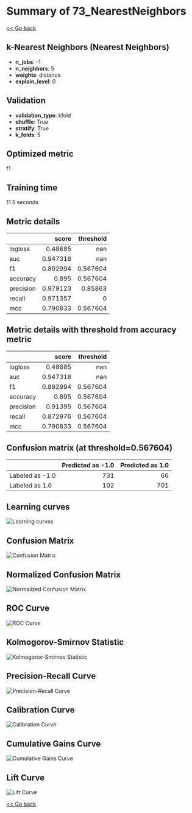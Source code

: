# Summary of 73_NearestNeighbors

[<< Go back](../README.md)


## k-Nearest Neighbors (Nearest Neighbors)
- **n_jobs**: -1
- **n_neighbors**: 5
- **weights**: distance
- **explain_level**: 0

## Validation
 - **validation_type**: kfold
 - **shuffle**: True
 - **stratify**: True
 - **k_folds**: 5

## Optimized metric
f1

## Training time

11.5 seconds

## Metric details
|           |    score |   threshold |
|:----------|---------:|------------:|
| logloss   | 0.48685  |  nan        |
| auc       | 0.947318 |  nan        |
| f1        | 0.892994 |    0.567604 |
| accuracy  | 0.895    |    0.567604 |
| precision | 0.979123 |    0.85863  |
| recall    | 0.971357 |    0        |
| mcc       | 0.790833 |    0.567604 |


## Metric details with threshold from accuracy metric
|           |    score |   threshold |
|:----------|---------:|------------:|
| logloss   | 0.48685  |  nan        |
| auc       | 0.947318 |  nan        |
| f1        | 0.892994 |    0.567604 |
| accuracy  | 0.895    |    0.567604 |
| precision | 0.91395  |    0.567604 |
| recall    | 0.872976 |    0.567604 |
| mcc       | 0.790833 |    0.567604 |


## Confusion matrix (at threshold=0.567604)
|                 |   Predicted as -1.0 |   Predicted as 1.0 |
|:----------------|--------------------:|-------------------:|
| Labeled as -1.0 |                 731 |                 66 |
| Labeled as 1.0  |                 102 |                701 |

## Learning curves
![Learning curves](learning_curves.png)
## Confusion Matrix

![Confusion Matrix](confusion_matrix.png)


## Normalized Confusion Matrix

![Normalized Confusion Matrix](confusion_matrix_normalized.png)


## ROC Curve

![ROC Curve](roc_curve.png)


## Kolmogorov-Smirnov Statistic

![Kolmogorov-Smirnov Statistic](ks_statistic.png)


## Precision-Recall Curve

![Precision-Recall Curve](precision_recall_curve.png)


## Calibration Curve

![Calibration Curve](calibration_curve_curve.png)


## Cumulative Gains Curve

![Cumulative Gains Curve](cumulative_gains_curve.png)


## Lift Curve

![Lift Curve](lift_curve.png)



[<< Go back](../README.md)
